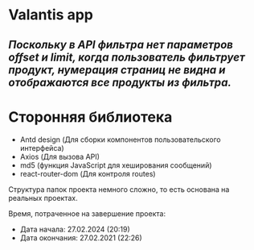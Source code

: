 # Valantis app

## _Поскольку в API фильтра нет параметров offset и limit, когда пользователь фильтрует продукт, нумерация страниц не видна и отображаются все продукты из фильтра._

# Сторонняя библиотека

- Antd design (Для сборки компонентов пользовательского интерфейса)
- Axios (Для вызова API)
- md5 (функция JavaScript для хеширования сообщений)
- react-router-dom (Для контроля routes)

Структура папок проекта немного сложно, то есть основана на реальных проектах.

Время, потраченное на завершение проекта:

- Дата начала: 27.02.2024 (20:19)
- Дата окончания: 27.02.2021 (22:26)

